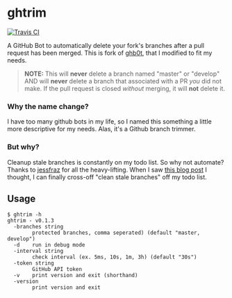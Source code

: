 # ghtrim
[![Travis
CI](https://travis-ci.org/asobrien/ghtrim.svg?branch=main)](https://travis-ci.org/asobrien/ghtrim)

A GitHub Bot to automatically delete your fork's branches after a pull request
has been merged. This is fork of [ghb0t](https://github.com/jessfraz/ghb0t), that I modified
to fit my needs.

> **NOTE:** This will **never** delete a branch named "master" or "develop"
> AND will **never** delete a branch that associated with a PR *you* did not
> make. If the pull request is closed _without_ merging, it will **not** delete it.


### Why the name change?
I have too many github bots in my life, so I named this something a little
more descriptive for my needs. Alas, it's a Github branch trimmer.


### But why?
Cleanup stale branches is constantly on my todo list. So why not automate?
Thanks to [jessfraz](https://github.com/jessfraz) for all the heavy-lifting.
When I saw [this blog post](https://blog.jessfraz.com/post/personal-infrastructure/)
I thought, I can finally cross-off "clean stale branches" off my todo list.


## Usage

```
$ ghtrim -h
ghtrim - v0.1.3
  -branches string
    	protected branches, comma seperated) (default "master, develop")
  -d	run in debug mode
  -interval string
    	check interval (ex. 5ms, 10s, 1m, 3h) (default "30s")
  -token string
    	GitHub API token
  -v	print version and exit (shorthand)
  -version
    	print version and exit
```
